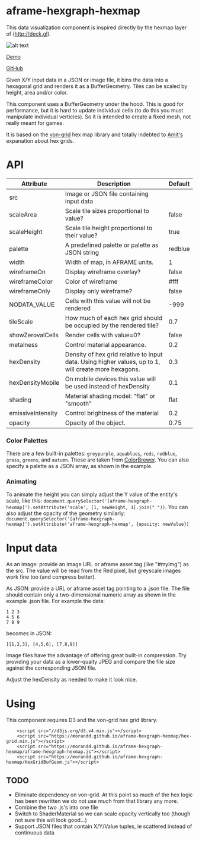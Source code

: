 # aframe-hexgraph-hexmap
This data visualization component is inspired directly by the hexmap layer of (http://deck.gl). 

![alt text](https://raw.githubusercontent.com/morandd/aframe-hexgraph-hexmap/master/img/example.png "Example")

[Demo](https://morandd.github.io/aframe-hexgraph-hexmap/example/)

[GitHub](https://morandd.github.io/aframe-hexgraph-hexmap/)

Given X/Y input data in a JSON or image file, it bins the data into a hexagonal grid and renders it
as a BufferGeometry. Tiles can be scaled by height, area and/or color.

This component uses a BufferGeometry under the hood. This is good for performance, but it is hard to update individual cells (to do this you must manipulate individual verticies). So it is intended to create a fixed mesh, not really meant for games.

It is based on the [von-grid](https://github.com/vonWolfehaus/von-grid/) hex map library and
totally indebted to [Amit's](http://www.redblobgames.com/grids/hexagons/) expanation about hex grids.



# API #

| Attribute | Description | Default |
| ---  | --- | --- |
| src | Image or JSON file containing input data |  |
| scaleArea | Scale tile sizes proportional to value? | false |
| scaleHeight | Scale tile height proportional to their value? | true |
| palette | A predefined palette or palette as JSON string | redblue |
| width | Width of map, in AFRAME units. | 1 |
| wireframeOn | Display wireframe overlay? | false |
| wireframeColor | Color of wireframe | #fff |
| wireframeOnly | Display only wireframe?   | false |
| NODATA_VALUE | Cells with this value will not be rendered | -999 |
| tileScale | How much of each hex grid should be occupied by the rendered tile? | 0.7 |
| showZerovalCells | Render cells with value=0? | false |
| metalness | Control material appearance. | 0.2 |
| hexDensity | Density of hex grid relative to input data.  Using higher values, up to 1, will create more hexagons. | 0.3 |
| hexDensityMobile | On mobile devices this value will be used instead of hexDensity | 0.1 |
| shading | Material shading model: "flat" or "smooth" | flat |
| emissiveIntensity | Control brightness of the material | 0.2 |
| opacity | Opacity of the object. | 0.75 |

### Color Palettes ###
There are a few built-in palettes: `greypurple`, `aquablues`, `reds`, `redblue`, `grass`, `greens`, and `autumn`. These are taken from
[ColorBrewer](http://colorbrewer2.org). You can also specify a palette as a JSON array, as shown in the example.


### Animating ###
To animate the height you can simply adjust the Y value of the entity's scale, like this:
`document.querySelector('[aframe-hexgraph-hexmap]').setAttribute('scale', [1, newHeight, 1].join(" "))`. 
You can also adjust the opacity of the geometry similarly: `document.querySelector('[aframe-hexgraph-hexmap]').setAttribute('aframe-hexgraph-hexmap', {opacity: newValue})`



# Input data #
As an image: provide an image URL or aframe asset tag (like "#myImg") as the src. The value will be read from the Red pixel, but greyscale images work fine too (and compress better).

As JSON: provide a URL or aframe asset tag pointing to a .json file. The file should contain only a two-dimensional numeric array as shown in the example .json file. For example the data:
```
1 2 3 
4 5 6
7 8 9
```
becomes in JSON:
```
[[1,2,3], [4,5,6], [7,8,9]]
```

Image files have the advantage of offering great built-in compression. Try providing your data as a lower-quaity JPEG and compare the file size against the corresponding JSON file.

Adjust the hexDensity as needed to make it look nice.


# Using #

This component requires D3 and the von-grid hex grid library. 

```
	<script src="//d3js.org/d3.v4.min.js"></script>
	<script src="https://morandd.github.io/aframe-hexgraph-hexmap/hex-grid.min.js"></script>
	<script src="https://morandd.github.io/aframe-hexgraph-hexmap/aframe-hexgraph-hexmap.js"></script>
	<script src="https://morandd.github.io/aframe-hexgraph-hexmap/HexGridBufGeom.js"></script>

```



## TODO ##
- Eliminate dependency on von-grid. At this point so much of the hex logic has been rewritten we do not use much from that library any more.
- Combine the two .js's into one file
- Switch to ShaderMaterial so we can scale opacity vertically too (though not sure this will look good...)
- Support JSON files that contain X/Y/Value tuples, ie scattered instead of continuous data




